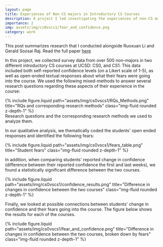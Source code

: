 ```yaml
---
layout: page
title: Experiences of Non-CS majors in Introductory CS Courses
description: A project I led investigating the experiences of non-CS majors in two different large introductory CS courses at UCSD
importance: 2
img: assets/img/cs0vscs1/fear_and_confidence.png
category: work
---
```


This post summarizes research that I conducted alongside Ruoxuan Li and Gerald Soosai Raj. Read the full paper <a href="https://dl.acm.org/doi/10.1145/3545945.3569865">here</a>

In this project, we collected survey data from over 500 non-majors in two different introductory CS courses at UCSD: CS0, and CS1. This data included both self-reported confidence levels (on a Likert scale of 1-5), as well as open-ended textual responses about what their fears were going into the course. We used the following mixed-methods to answer several research questions regarding these aspects of their experience in the course:

<div class="row">
    <div class="col-sm mt-3 mt-md-0">
        {% include figure.liquid path="assets/img/cs0vscs1/RQs_Methods.png" title="RQs and corresponding research methods" class="img-fluid rounded z-depth-1" %}
    </div>
</div>
<div class="caption">
    Research questions and the corresponding research methods we used to analyze them.
</div>

In our qualitative analysis, we thematically coded the students' open ended responses and identified the following fears:

<div class="row">
    <div class="col-sm mt-3 mt-md-0">
        {% include figure.liquid path="assets/img/cs0vscs1/fears_table.png" title="Student fears" class="img-fluid rounded z-depth-1" %}
    </div>
</div>

In addition, when comparing students' reported change in confidence (difference between their reported confidence the first and last weeks), we found a statistically significant difference between the two courses.

<div class="row">
    <div class="col-sm mt-3 mt-md-0">
        {% include figure.liquid path="assets/img/cs0vscs1/confidence_results.png" title="Difference in changes in confidence between the two courses" class="img-fluid rounded z-depth-1" %}
    </div>
</div>

Finally, we looked at possible connections between students' change in confidence and their fears going into the course. The figure below shows the results for each of the courses.

<div class="row">
    <div class="col-sm mt-3 mt-md-0">
        {% include figure.liquid path="assets/img/cs0vscs1/fear_and_confidence.png" title="Difference in changes in confidence between the two courses, broken down by fears" class="img-fluid rounded z-depth-1" %}
    </div>
</div>
